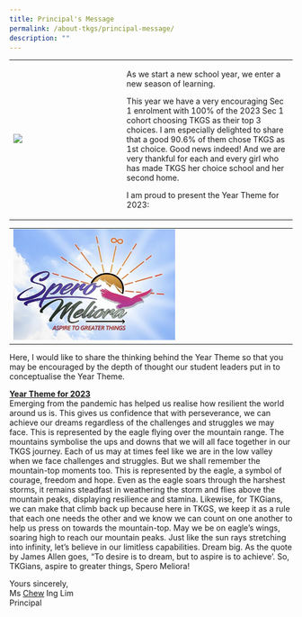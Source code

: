 ```yaml
---
title: Principal's Message
permalink: /about-tkgs/principal-message/
description: ""
---
```

<table style="border-collapse: collapse; width: 100%;" border="0">
<tbody>
<tr>
<td style="width: 40%;"><img src="/images/MsChewV3.png"></td>
<td style="width: 60%;">
<p>As we start a new school year, we enter a new season of learning.</p>
<p>This year we have a very encouraging Sec 1 enrolment with 100% of the 2023 Sec 1 cohort choosing TKGS as their top 3 choices. I am especially delighted to share that a good 90.6% of them chose TKGS as 1st choice. Good news indeed! And we are very thankful for each and every girl who has made TKGS her choice school and her second home.</p>
	<p> I am proud to present the Year Theme for 2023: </p>
</td>
</tr>
</tbody>
</table>

<table style="border-collapse: collapse; width: 100%;" border="0">
<tbody>
<tr>
<td style="width: 60%;"><img src="/images/YT2023.jpg"></td>
<td style="width: 100%;">
	</td>
	</tr>
	</tbody>
	</table>
<p>Here, I would like to share the thinking behind the Year Theme so that you may be encouraged by the depth of thought our student leaders put in to conceptualise the Year Theme.</p>

<p><strong><u>Year Theme for 2023<br /></u></strong>Emerging from the pandemic has helped us realise how resilient the world around us is. This gives us confidence that with perseverance, we can achieve our dreams regardless of the challenges and struggles we may face. This is represented by the eagle flying over the mountain range. The mountains symbolise the ups and downs that we will all face together in our TKGS journey. Each of us may at times feel like we are in the low valley when we face challenges and struggles. But we shall remember the mountain-top moments too. This is represented by the eagle, a symbol of courage, freedom and hope. Even as the eagle soars through the harshest storms, it remains steadfast in weathering the storm and flies above the mountain peaks, displaying resilience and stamina. Likewise, for TKGians, we can make that climb back up because here in TKGS, we keep it as a rule that each one needs the other and we know we can count on one another to help us press on towards the mountain-top. May we be on eagle’s wings, soaring high to reach our mountain peaks. Just like the sun rays stretching into infinity, let’s believe in our limitless capabilities. Dream big.  As the quote by James Allen goes, “To desire is to dream, but to aspire is to achieve’. So, TKGians, aspire to greater things, Spero Meliora!</p>

<p>Yours sincerely,<br />Ms&nbsp;<u>Chew</u>&nbsp;Ing Lim<br />Principal</p>
